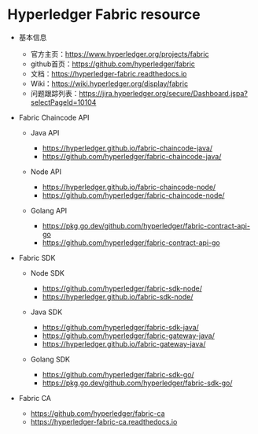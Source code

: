 
# Hyperledger Fabric resource


- 基本信息
  - 官方主页：https://www.hyperledger.org/projects/fabric
  - github首页：https://github.com/hyperledger/fabric
  - 文档：https://hyperledger-fabric.readthedocs.io
  - Wiki：https://wiki.hyperledger.org/display/fabric
  - 问题跟踪列表：https://jira.hyperledger.org/secure/Dashboard.jspa?selectPageId=10104



- Fabric Chaincode API

  - Java API
    - https://hyperledger.github.io/fabric-chaincode-java/
    - https://github.com/hyperledger/fabric-chaincode-java/

  - Node API
    - https://hyperledger.github.io/fabric-chaincode-node/
    - https://github.com/hyperledger/fabric-chaincode-node/

  - Golang API
    - https://pkg.go.dev/github.com/hyperledger/fabric-contract-api-go
    - https://github.com/hyperledger/fabric-contract-api-go


- Fabric SDK

  - Node SDK
    - https://github.com/hyperledger/fabric-sdk-node/
    - https://hyperledger.github.io/fabric-sdk-node/

  - Java SDK
    - https://github.com/hyperledger/fabric-sdk-java/
    - https://github.com/hyperledger/fabric-gateway-java/
    - https://hyperledger.github.io/fabric-gateway-java/

  - Golang SDK
    - https://github.com/hyperledger/fabric-sdk-go/
    - https://pkg.go.dev/github.com/hyperledger/fabric-sdk-go/

- Fabric CA
  - https://github.com/hyperledger/fabric-ca
  - https://hyperledger-fabric-ca.readthedocs.io

